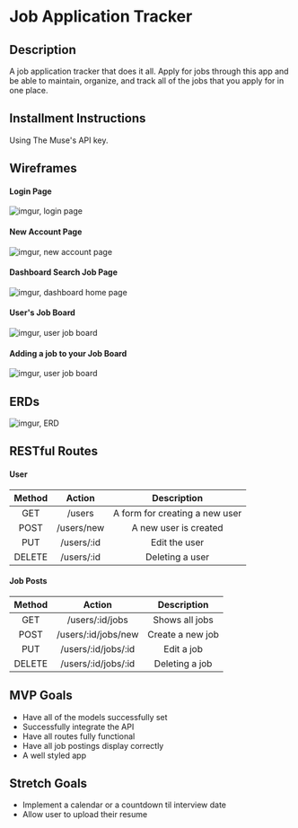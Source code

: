 # Job Application Tracker

## Description
A job application tracker that does it all. Apply for jobs through this app and be able to maintain, organize, and track all of the jobs that you apply for in one place.

## Installment Instructions
Using The Muse's API key.

## Wireframes
#### Login Page
![imgur, login page](https://i.imgur.com/85NM32h.png)
#### New Account Page
![imgur, new account page](https://i.imgur.com/ZDvleec.png)
#### Dashboard Search Job Page
![imgur, dashboard home page](https://i.imgur.com/STnwVsS.png)
#### User's Job Board
![imgur, user job board](https://i.imgur.com/igDLeS4.png)
#### Adding a job to your Job Board
![imgur, user job board](https://i.imgur.com/nEIWlTJ.png)

## ERDs
![imgur, ERD](https://i.imgur.com/NEOBmOF.png)
## RESTful Routes
#### User
| Method | Action | Description|
|:------:|:------:|:----------:|
| GET    | /users  | A form for creating a new user  |
| POST   | /users/new  | A new user is created  |
| PUT    | /users/:id  | Edit the user  |
| DELETE | /users/:id  | Deleting a user  |

#### Job Posts
| Method | Action | Description|
|:------:|:------:|:----------:|
| GET    | /users/:id/jobs  | Shows all jobs  |
| POST   | /users/:id/jobs/new  | Create a new job  |
| PUT    | /users/:id/jobs/:id | Edit a job  |
| DELETE | /users/:id/jobs/:id  | Deleting a job  |

## MVP Goals
* Have all of the models successfully set
* Successfully integrate the API
* Have all routes fully functional
* Have all job postings display correctly
* A well styled app

## Stretch Goals
* Implement a calendar or a countdown til interview date
* Allow user to upload their resume

